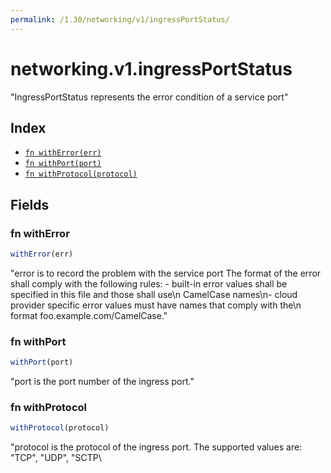 ```yaml
---
permalink: /1.30/networking/v1/ingressPortStatus/
---
```


# networking.v1.ingressPortStatus

"IngressPortStatus represents the error condition of a service port"

## Index

* [`fn withError(err)`](#fn-witherror)
* [`fn withPort(port)`](#fn-withport)
* [`fn withProtocol(protocol)`](#fn-withprotocol)

## Fields

### fn withError

```ts
withError(err)
```

"error is to record the problem with the service port The format of the error shall comply with the following rules: - built-in error values shall be specified in this file and those shall use\n  CamelCase names\n- cloud provider specific error values must have names that comply with the\n  format foo.example.com/CamelCase."

### fn withPort

```ts
withPort(port)
```

"port is the port number of the ingress port."

### fn withProtocol

```ts
withProtocol(protocol)
```

"protocol is the protocol of the ingress port. The supported values are: \"TCP\", \"UDP\", \"SCTP\